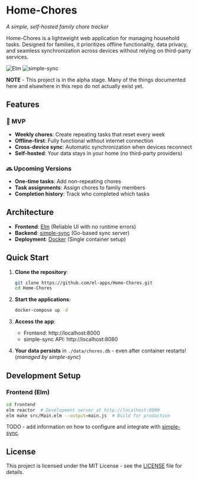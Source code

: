 # Home-Chores
*A simple, self-hosted family chore tracker*

Home-Chores is a lightweight web application for managing household tasks. Designed for families, it prioritizes offline functionality, data privacy, and seamless synchronization across devices without relying on third-party services.

![Elm](https://img.shields.io/badge/Elm-0.19.1-1293D8) ![simple-sync](https://img.shields.io/badge/simple--sync-Alpha-orange)

**NOTE** - This project is in the alpha stage. Many of the things documented here and elsewhere in this repo do not actually exist yet.

## Features

### 🎯 MVP
- **Weekly chores**: Create repeating tasks that reset every week
- **Offline-first**: Fully functional without internet connection
- **Cross-device sync**: Automatic synchronization when devices reconnect
- **Self-hosted**: Your data stays in your home (no third-party providers)

### 🔜 Upcoming Versions
- **One-time tasks**: Add non-repeating chores
- **Task assignments**: Assign chores to family members
- **Completion history**: Track who completed which tasks

## Architecture

- **Frontend**: [Elm](https://elm-lang.org/) (Reliable UI with no runtime errors)
- **Backend**: [simple-sync](https://github.com/kwila-cloud/simple-sync) (Go-based sync server)
- **Deployment**: [Docker](https://www.docker.com/) (Single container setup)

## Quick Start

1. **Clone the repository**:
   ```bash
   git clone https://github.com/el-apps/Home-Chores.git
   cd Home-Chores
   ```
1. **Start the applications**:
   ```bash
   docker-compose up -d
   ```
1. **Access the app**:
   - Frontend: http://localhost:8000
   - simple-sync API: http://localhost:8080

1. **Your data persists** in `./data/chores.db` - even after container restarts! (*managed by simple-sync*)

## Development Setup

### Frontend (Elm)
```bash
cd frontend
elm reactor  # Development server at http://localhost:8000
elm make src/Main.elm --output=main.js  # Build for production
```
TODO - add information on how to configure and integrate with [simple-sync](https://github.com/kwila-cloud/simple-sync).

## License

This project is licensed under the MIT License - see the [LICENSE](LICENSE) file for details.

